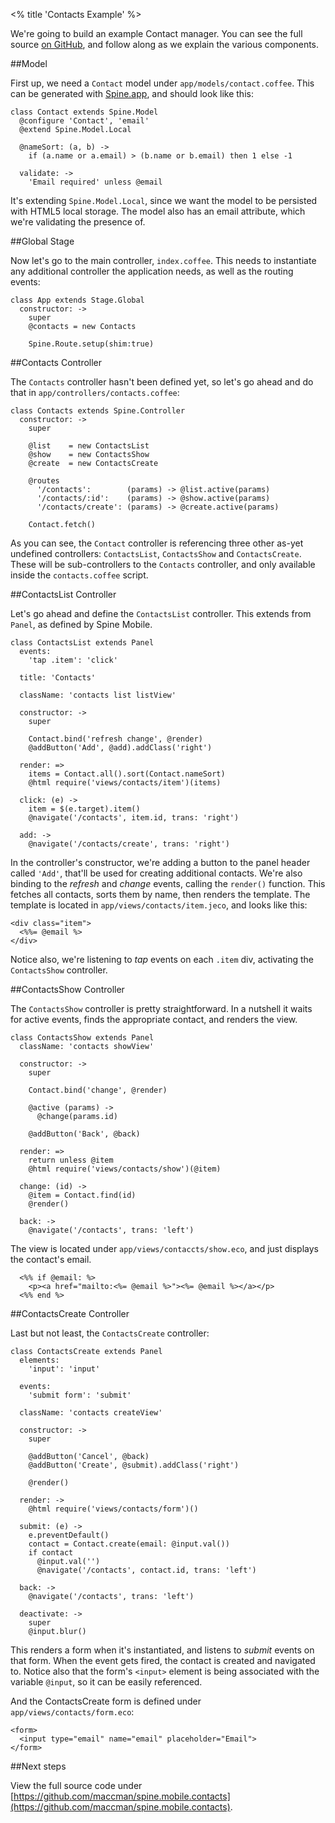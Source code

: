 <% title 'Contacts Example' %>

We're going to build an example Contact manager. You can see the full source [on GitHub](https://github.com/maccman/spine.mobile.currency), and follow along as we explain the various components.

##Model

First up, we need a `Contact` model under `app/models/contact.coffee`. This can be generated with [Spine.app](<%= docs_path("app") %>), and should look like this:
    
    class Contact extends Spine.Model
      @configure 'Contact', 'email'
      @extend Spine.Model.Local

      @nameSort: (a, b) ->
        if (a.name or a.email) > (b.name or b.email) then 1 else -1

      validate: ->
        'Email required' unless @email
        
It's extending `Spine.Model.Local`, since we want the model to be persisted with HTML5 local storage. The model also has an email attribute, which we're validating the presence of.

##Global Stage

Now let's go to the main controller, `index.coffee`. This needs to instantiate any additional controller the application needs, as well as the routing events:
        
    class App extends Stage.Global
      constructor: ->
        super
        @contacts = new Contacts

        Spine.Route.setup(shim:true)
        
##Contacts Controller
        
The `Contacts` controller hasn't been defined yet, so let's go ahead and do that in `app/controllers/contacts.coffee`:

    class Contacts extends Spine.Controller
      constructor: -> 
        super

        @list    = new ContactsList
        @show    = new ContactsShow
        @create  = new ContactsCreate

        @routes
          '/contacts':        (params) -> @list.active(params)
          '/contacts/:id':    (params) -> @show.active(params)
          '/contacts/create': (params) -> @create.active(params)

        Contact.fetch()
        
As you can see, the `Contact` controller is referencing three other as-yet undefined controllers: `ContactsList`, `ContactsShow` and `ContactsCreate`. These will be sub-controllers to the `Contacts` controller, and only available inside the `contacts.coffee` script.

##ContactsList Controller

Let's go ahead and define the `ContactsList` controller. This extends from `Panel`, as defined by Spine Mobile. 

    class ContactsList extends Panel
      events:
        'tap .item': 'click'

      title: 'Contacts'

      className: 'contacts list listView'

      constructor: ->
        super

        Contact.bind('refresh change', @render)
        @addButton('Add', @add).addClass('right')

      render: =>
        items = Contact.all().sort(Contact.nameSort)
        @html require('views/contacts/item')(items)

      click: (e) ->
        item = $(e.target).item()
        @navigate('/contacts', item.id, trans: 'right')

      add: ->
        @navigate('/contacts/create', trans: 'right')

In the controller's constructor, we're adding a button to the panel header called `'Add'`, that'll be used for creating additional contacts. We're also binding to the *refresh* and *change* events, calling the `render()` function. This fetches all contacts, sorts them by name, then renders the template. The template is located in `app/views/contacts/item.jeco`, and looks like this:

    <div class="item">
      <%%= @email %>
    </div>

Notice also, we're listening to *tap* events on each `.item` div, activating the `ContactsShow` controller.

##ContactsShow Controller

The `ContactsShow` controller is pretty straightforward. In a nutshell it waits for active events, finds the appropriate contact, and renders the view.

    class ContactsShow extends Panel
      className: 'contacts showView'

      constructor: ->
        super

        Contact.bind('change', @render)

        @active (params) -> 
          @change(params.id)

        @addButton('Back', @back)    

      render: =>
        return unless @item
        @html require('views/contacts/show')(@item)

      change: (id) ->
        @item = Contact.find(id)
        @render()

      back: ->
        @navigate('/contacts', trans: 'left')

The view is located under `app/views/contaccts/show.eco`, and just displays the contact's email.

      <%% if @email: %>
        <p><a href="mailto:<%= @email %>"><%= @email %></a></p>
      <%% end %>

##ContactsCreate Controller

Last but not least, the `ContactsCreate` controller:

    class ContactsCreate extends Panel
      elements:
        'input': 'input'

      events:
        'submit form': 'submit'

      className: 'contacts createView'

      constructor: ->
        super

        @addButton('Cancel', @back)
        @addButton('Create', @submit).addClass('right')

        @render()

      render: ->
        @html require('views/contacts/form')()

      submit: (e) ->
        e.preventDefault()
        contact = Contact.create(email: @input.val())
        if contact
          @input.val('')
          @navigate('/contacts', contact.id, trans: 'left')

      back: ->
        @navigate('/contacts', trans: 'left')

      deactivate: ->
        super
        @input.blur()

This renders a form when it's instantiated, and listens to *submit* events on that form. When the event gets fired, the contact is created and navigated to. Notice also that the form's `<input>` element is being associated with the variable `@input`, so it can be easily referenced.

And the ContactsCreate form is defined under `app/views/contacts/form.eco`:
    
    <form>
      <input type="email" name="email" placeholder="Email">
    </form>
    
##Next steps

View the full source code under [https://github.com/maccman/spine.mobile.contacts](https://github.com/maccman/spine.mobile.contacts).